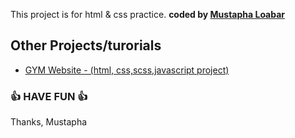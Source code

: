 
This project is for html &amp; css practice.
<b>coded by [Mustapha Loabar](https://github.com/mustlb)</b>


## Other Projects/turorials

 - [GYM Website - (html, css,scss,javascript project)](https://github.com/mustlb/gogym)
 
  

### 👍 HAVE FUN 👍
Thanks, Mustapha


